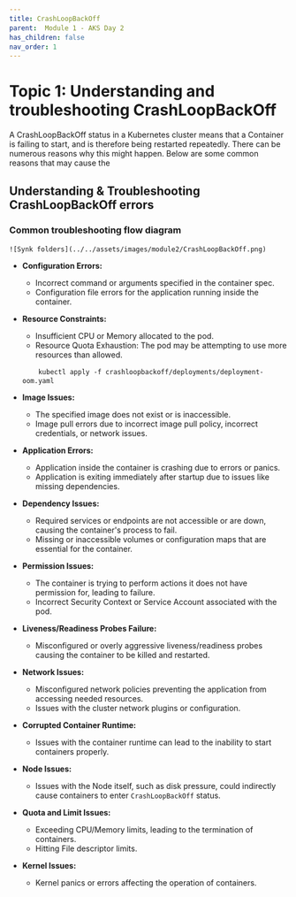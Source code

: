 ```yaml
---
title: CrashLoopBackOff
parent:  Module 1 - AKS Day 2
has_children: false
nav_order: 1
---
```


# Topic 1: Understanding and troubleshooting CrashLoopBackOff

A CrashLoopBackOff status in a Kubernetes cluster means that a Container is failing to start, and is therefore being restarted repeatedly. There can be numerous reasons why this might happen. Below are some common reasons that may cause the 

## Understanding & Troubleshooting CrashLoopBackOff errors

### Common troubleshooting flow diagram

    ![Synk folders](../../assets/images/module2/CrashLoopBackOff.png)


- **Configuration Errors:**
  - Incorrect command or arguments specified in the container spec.
  - Configuration file errors for the application running inside the container.

- **Resource Constraints:**
  - Insufficient CPU or Memory allocated to the pod.
  - Resource Quota Exhaustion: The pod may be attempting to use more resources than allowed.
  ```shell
      kubectl apply -f crashloopbackoff/deployments/deployment-oom.yaml
  ```

- **Image Issues:**
  - The specified image does not exist or is inaccessible.
  - Image pull errors due to incorrect image pull policy, incorrect credentials, or network issues.
  
- **Application Errors:**
  - Application inside the container is crashing due to errors or panics.
  - Application is exiting immediately after startup due to issues like missing dependencies.
  
- **Dependency Issues:**
  - Required services or endpoints are not accessible or are down, causing the container's process to fail.
  - Missing or inaccessible volumes or configuration maps that are essential for the container.

- **Permission Issues:**
  - The container is trying to perform actions it does not have permission for, leading to failure.
  - Incorrect Security Context or Service Account associated with the pod.

- **Liveness/Readiness Probes Failure:**
  - Misconfigured or overly aggressive liveness/readiness probes causing the container to be killed and restarted.

- **Network Issues:**
  - Misconfigured network policies preventing the application from accessing needed resources.
  - Issues with the cluster network plugins or configuration.

- **Corrupted Container Runtime:**
  - Issues with the container runtime can lead to the inability to start containers properly.

- **Node Issues:**
  - Issues with the Node itself, such as disk pressure, could indirectly cause containers to enter `CrashLoopBackOff` status.

- **Quota and Limit Issues:**
  - Exceeding CPU/Memory limits, leading to the termination of containers.
  - Hitting File descriptor limits.

- **Kernel Issues:**
  - Kernel panics or errors affecting the operation of containers.
  
